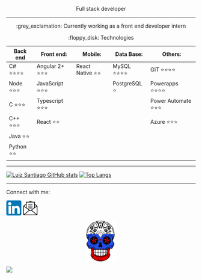 <p align="center">
Full stack developer
</p>

----

<p align="center">
:grey_exclamation: Currently working as a front end developer intern
</p>

<p align="center">
:floppy_disk: Technologies
</p>

| Back end  |  Front end:  | Mobile:| Data Base: | Others: 
| ------------------- | ------------------- | ------------------- | ------------------- | ------------------- |
| C# :star::star::star::star: |  Angular 2+ :star::star::star: | React Native :star::star: | MySQL :star::star::star::star: | GIT :star::star::star::star:
| Node :star::star::star: |  JavaScript :star::star::star: |                               | PostgreSQL :star: | Powerapps :star::star::star::star:
| C :star::star::star: |  Typescript :star::star::star: |                                  |                   | Power Automate :star::star::star:
| C++ :star::star::star: |  React :star::star: |                                           |                   | Azure :star::star::star:
| Java :star::star: |                          |                                           |                   |
| Python :star::star: |                        |                                           |                   |

----

<p align="center">

[![Luiz Santiago GitHub stats](https://github-readme-stats.vercel.app/api?username=caveirarussa&show_icons=true&theme=dark)](https://github.com/anuraghazra/github-readme-stats)
[![Top Langs](https://github-readme-stats.vercel.app/api/top-langs/?username=caveirarussa&layout=compact&theme=dark)](https://github.com/anuraghazra/github-readme-stats)

----
Connect with me:
<p align="left">
<a href="https://www.linkedin.com/in/luiz-augusto-monteiro-7044ba159/" target="_blank"><img align="center" src="linkedin.png" alt="luiz-augusto-monteiro-7044ba159"width="40" /></a>
<a href="luiz.m.santiago@hotmail.com" target="_blank"><img align="center" src="o-email.png" alt="luiz.m.santiago@hotmail.com" width="40"/></a>
</p>

</p>
<p align="center">
<img align="center" src="2574575_print_1.png" width="80">
</p>

</p>
<p align="left">

![](https://komarev.com/ghpvc/?username=caveirarussa)

</p>

<!--
**CaveiraRussa/CaveiraRussa** is a ✨ _special_ ✨ repository because its `README.md` (this file) appears on your GitHub profile.

Here are some ideas to get you started:

- 🔭 I’m currently working on ...
- 🌱 I’m currently learning ...
- 👯 I’m looking to collaborate on ...
- 🤔 I’m looking for help with ...
- 💬 Ask me about ...
- 📫 How to reach me: ...
- 😄 Pronouns: ...
- ⚡ Fun fact: ...
-->
 
